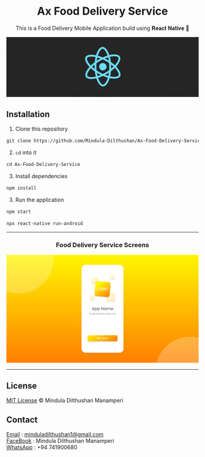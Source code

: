 <h1 align="center">Ax Food Delivery Service</h1>
<p align="center"> This is a Food Delivery Mobile Application build using  𝐑𝐞𝐚𝐜𝐭 𝐍𝐚𝐭𝐢𝐯𝐞 💙 </p>

<p align="center">
<img src="https://github.com/Mindula-Dilthushan/Ax-Food-Delivery-Service/blob/master/demo/rn.gif"/>
</p>

## Installation

1. Clone this repository

```md
git clone https://github.com/Mindula-Dilthushan/Ax-Food-Delivery-Service.git
```

2. `cd` into it

```md
cd Ax-Food-Delivery-Service
```

3. Install dependencies

```md
npm install
```

3. Run the application

```md
npm start
```

```md
npx react-native run-android
```

---

<h3 align="center"> Food Delivery Service Screens </h3>

![welcome](https://github.com/Mindula-Dilthushan/Ax-Food-Delivery-Service/blob/master/src/assets/screens/Welcome-Screen.png)






---

## License
[MIT License]() © Mindula Dilthushan Manamperi

## Contact

[Email]() : minduladilthushan1@gmail.com <br>
[FaceBook](https://www.facebook.com/minduladilthushan.manamperi) : Mindula Dilthushan Manamperi <br>
[WhatsApp]() : +94 741900680

